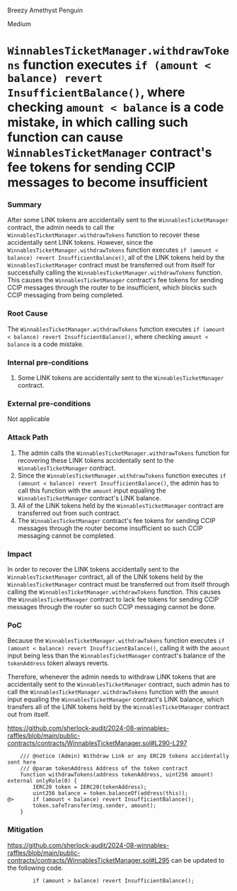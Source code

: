 Breezy Amethyst Penguin

Medium

# `WinnablesTicketManager.withdrawTokens` function executes `if (amount < balance) revert InsufficientBalance()`, where checking `amount < balance` is a code mistake, in which calling such function can cause `WinnablesTicketManager` contract's fee tokens for sending CCIP messages to become insufficient

### Summary

After some LINK tokens are accidentally sent to the `WinnablesTicketManager` contract, the admin needs to call the `WinnablesTicketManager.withdrawTokens` function to recover these accidentally sent LINK tokens. However, since the `WinnablesTicketManager.withdrawTokens` function executes `if (amount < balance) revert InsufficientBalance()`, all of the LINK tokens held by the `WinnablesTicketManager` contract must be transferred out from itself for successfully calling the `WinnablesTicketManager.withdrawTokens` function. This causes the `WinnablesTicketManager` contract's fee tokens for sending CCIP messages through the router to be insufficient, which blocks such CCIP messaging from being completed.

### Root Cause

The `WinnablesTicketManager.withdrawTokens` function executes `if (amount < balance) revert InsufficientBalance()`, where checking `amount < balance` is a code mistake.

### Internal pre-conditions

1. Some LINK tokens are accidentally sent to the `WinnablesTicketManager` contract.

### External pre-conditions

Not applicable

### Attack Path

1. The admin calls the `WinnablesTicketManager.withdrawTokens` function for recovering these LINK tokens accidentally sent to the `WinnablesTicketManager` contract.
2. Since the `WinnablesTicketManager.withdrawTokens` function executes `if (amount < balance) revert InsufficientBalance()`, the admin has to call this function with the `amount` input equaling the `WinnablesTicketManager` contract's LINK balance.
3. All of the LINK tokens held by the `WinnablesTicketManager` contract are transferred out from such contract.
4. The `WinnablesTicketManager` contract's fee tokens for sending CCIP messages through the router become insufficient so such CCIP messaging cannot be completed.

### Impact

In order to recover the LINK tokens accidentally sent to the `WinnablesTicketManager` contract, all of the LINK tokens held by the `WinnablesTicketManager` contract must be transferred out from itself through calling the `WinnablesTicketManager.withdrawTokens` function. This causes the `WinnablesTicketManager` contract to lack fee tokens for sending CCIP messages through the router so such CCIP messaging cannot be done.

### PoC

Because the `WinnablesTicketManager.withdrawTokens` function executes `if (amount < balance) revert InsufficientBalance()`, calling it with the `amount` input being less than the `WinnablesTicketManager` contract's balance of the `tokenAddress` token always reverts.

Therefore, whenever the admin needs to withdraw LINK tokens that are accidentally sent to the `WinnablesTicketManager`  contract, such admin has to call the `WinnablesTicketManager.withdrawTokens` function with the `amount` input equaling the `WinnablesTicketManager` contract's LINK balance, which transfers all of the LINK tokens held by the `WinnablesTicketManager` contract out from itself.

https://github.com/sherlock-audit/2024-08-winnables-raffles/blob/main/public-contracts/contracts/WinnablesTicketManager.sol#L290-L297
```solidity
    /// @notice (Admin) Withdraw Link or any ERC20 tokens accidentally sent here
    /// @param tokenAddress Address of the token contract
    function withdrawTokens(address tokenAddress, uint256 amount) external onlyRole(0) {
        IERC20 token = IERC20(tokenAddress);
        uint256 balance = token.balanceOf(address(this));
@>      if (amount < balance) revert InsufficientBalance();
        token.safeTransfer(msg.sender, amount);
    }
```

### Mitigation

https://github.com/sherlock-audit/2024-08-winnables-raffles/blob/main/public-contracts/contracts/WinnablesTicketManager.sol#L295 can be updated to the following code.

```solidity
        if (amount > balance) revert InsufficientBalance();
```